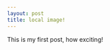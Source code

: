 ```yaml
---
layout: post
title: local image!
---
```


This is my first post, how exciting!


[](./20160523_185739.png)
